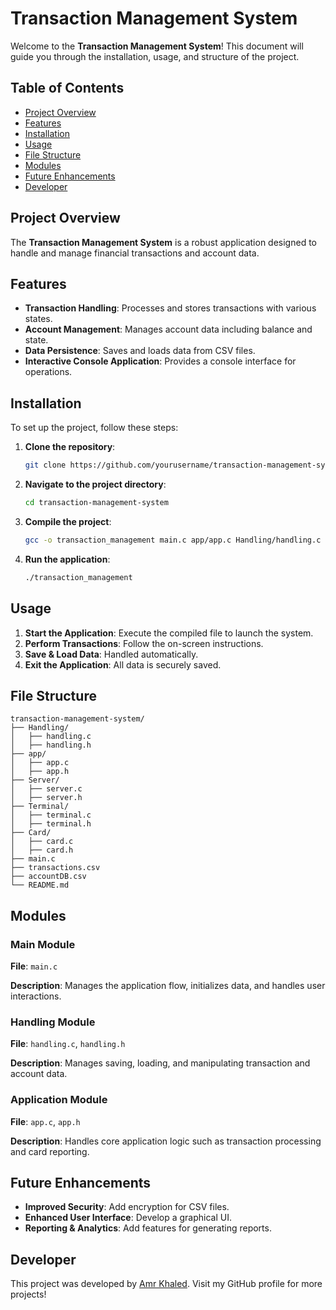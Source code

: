 # Transaction Management System

Welcome to the **Transaction Management System**! This document will guide you through the installation, usage, and structure of the project.

## Table of Contents
- [Project Overview](#project-overview)
- [Features](#features)
- [Installation](#installation)
- [Usage](#usage)
- [File Structure](#file-structure)
- [Modules](#modules)
- [Future Enhancements](#future-enhancements)
- [Developer](#developer)

## Project Overview
The **Transaction Management System** is a robust application designed to handle and manage financial transactions and account data.

## Features
- **Transaction Handling**: Processes and stores transactions with various states.
- **Account Management**: Manages account data including balance and state.
- **Data Persistence**: Saves and loads data from CSV files.
- **Interactive Console Application**: Provides a console interface for operations.

## Installation
To set up the project, follow these steps:

1. **Clone the repository**:
    ```bash
    git clone https://github.com/yourusername/transaction-management-system.git
    ```

2. **Navigate to the project directory**:
    ```bash
    cd transaction-management-system
    ```

3. **Compile the project**:
    ```bash
    gcc -o transaction_management main.c app/app.c Handling/handling.c Server/server.c Terminal/terminal.c Card/card.c -I./include
    ```

4. **Run the application**:
    ```bash
    ./transaction_management
    ```

## Usage
1. **Start the Application**: Execute the compiled file to launch the system.
2. **Perform Transactions**: Follow the on-screen instructions.
3. **Save & Load Data**: Handled automatically.
4. **Exit the Application**: All data is securely saved.

## File Structure
```plaintext
transaction-management-system/
├── Handling/
│   ├── handling.c
│   ├── handling.h
├── app/
│   ├── app.c
│   ├── app.h
├── Server/
│   ├── server.c
│   ├── server.h
├── Terminal/
│   ├── terminal.c
│   ├── terminal.h
├── Card/
│   ├── card.c
│   ├── card.h
├── main.c
├── transactions.csv
├── accountDB.csv
└── README.md

```

## Modules
### Main Module
**File**: `main.c`

**Description**: Manages the application flow, initializes data, and handles user interactions.

### Handling Module
**File**: `handling.c`, `handling.h`

**Description**: Manages saving, loading, and manipulating transaction and account data.

### Application Module
**File**: `app.c`, `app.h`

**Description**: Handles core application logic such as transaction processing and card reporting.

## Future Enhancements
- **Improved Security**: Add encryption for CSV files.
- **Enhanced User Interface**: Develop a graphical UI.
- **Reporting & Analytics**: Add features for generating reports.

## Developer
This project was developed by [Amr Khaled](https://github.com/amrkhaled104). Visit my GitHub profile for more projects!
